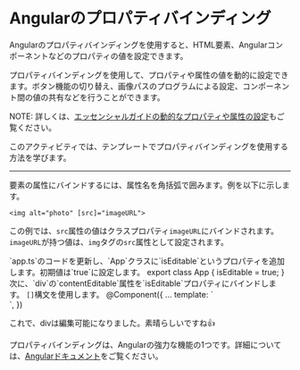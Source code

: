 # Angularのプロパティバインディング

Angularのプロパティバインディングを使用すると、HTML要素、Angularコンポーネントなどのプロパティの値を設定できます。

プロパティバインディングを使用して、プロパティや属性の値を動的に設定できます。ボタン機能の切り替え、画像パスのプログラムによる設定、コンポーネント間の値の共有などを行うことができます。

NOTE: 詳しくは、[エッセンシャルガイドの動的なプロパティや属性の設定](/essentials/templates#setting-dynamic-properties-and-attributes)もご覧ください。

このアクティビティでは、テンプレートでプロパティバインディングを使用する方法を学びます。

<hr />

要素の属性にバインドするには、属性名を角括弧で囲みます。例を以下に示します。

```angular-html
<img alt="photo" [src]="imageURL">
```

この例では、`src`属性の値はクラスプロパティ`imageURL`にバインドされます。`imageURL`が持つ値は、`img`タグの`src`属性として設定されます。

<docs-workflow>

<docs-step title="`isEditable`というプロパティを追加する" header="app.ts" language="ts">
`app.ts`のコードを更新し、`App`クラスに`isEditable`というプロパティを追加します。初期値は`true`に設定します。

<docs-code highlight="[2]">
export class App {
  isEditable = true;
}
</docs-code>
</docs-step>

<docs-step title="`contentEditable`にバインドする" header="app.ts" language="ts">
次に、`div`の`contentEditable`属性を`isEditable`プロパティにバインドします。 <code aria-label="角括弧">[]</code>構文を使用します。

<docs-code highlight="[3]" language="angular-ts">
@Component({
  ...
  template: `<div [contentEditable]="isEditable"></div>`,
})
</docs-code>
</docs-step>

</docs-workflow>

これで、divは編集可能になりました。素晴らしいですね👍

プロパティバインディングは、Angularの強力な機能の1つです。詳細については、[Angularドキュメント](guide/templates/property-binding)をご覧ください。
